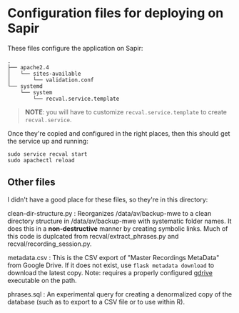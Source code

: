 Configuration files for deploying on Sapir
==========================================

These files configure the application on Sapir:

    .
    ├── apache2.4
    │   └── sites-available
    │       └── validation.conf
    └── systemd
        └── system
            └── recval.service.template

> **NOTE**: you will have to customize `recval.service.template` to
> create `recval.service`.

Once they're copied and configured in the right places, then this should
get the service up and running:

    sudo service recval start
    sudo apachectl reload


Other files
-----------

I didn't have a good place for these files, so they're in this
directory:

clean-dir-structure.py
 : Reorganizes /data/av/backup-mwe to a clean directory structure in
  /data/av/backup-mwe with systematic folder names. It does this in
  a **non-destructive** manner by creating symbolic links. Much of this
  code is duplcated from recval/extract_phrases.py and
  recval/recording_session.py.

metadata.csv
 : This is the CSV export of "Master Recordings MetaData" from Google
  Drive. If it does not exist, use `flask metadata download` to download
  the latest copy. Note: requires a properly configured [gdrive][]
  executable on the path.

phrases.sql
 : An experimental query for creating a denormalized copy of the
  database (such as to export to a CSV file or to use within R).


[gdrive]: https://github.com/prasmussen/gdrive
